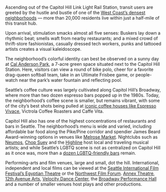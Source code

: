 Ascending out of the Capitol Hill Link Light Rail Station, transit users are greeted by the hustle and bustle of one of the [West Coast’s densest neighborhoods](http://www.seattletimes.com/seattle-news/data/explore-this-how-fast-is-your-neighborhood-densifying/) — more than 20,000 residents live within just a half-mile of this transit hub.
 
Upon arrival, stimulation smacks almost all five senses: Buskers lay down a rhythmic beat; smells waft from nearby restaurants; and a mixed crowd of thrift-store fashionistas, casually dressed tech workers, punks and tattooed artists creates a visual kaleidoscope. 
 
The neighborhood’s colorful identity can best be observed on a sunny day at [Cal Anderson Park](http://www.calandersonpark.org/), a 7-acre green space situated next to the Capitol Hill Station. Here, visitors can view a round of bike polo, cheer for a favorite drag-queen softball team, take in an Ultimate Frisbee game, or people-watch near the park’s water fountain and reflecting pool. 
 
Seattle’s coffee culture was largely cultivated along Capitol Hill’s Broadway, where more than two dozen espresso bars popped up in the 1980s. Today, the neighborhood’s coffee scene is smaller, but remains vibrant, with some of the city’s best shots being pulled at [iconic coffee houses like Espresso Vivace](http://www.seattletimes.com/pacific-nw-magazine/vivaces-david-schomer-is-on-a-mission-to-pour-the-perfect-cup-of-coffee/), Victrola Coffee Roasters and Caffe Vita.
 
Capitol Hill also has one of the highest concentrations of restaurants and bars in Seattle. The neighborhood’s menu is wide and varied, including affordable bar food along the Pike/Pine corridor and spendier James Beard Award-winning options in venues like [Melrose Market](http://www.melrosemarketseattle.com/). Nightclubs such as [Neumos](http://neumos.com/), [Chop Suey](http://chopsuey.com/) and the [Highline](http://www.highlineseattle.com/) host local and traveling musical artists; and while Seattle’s LGBTQ scene is not as centralized on Capitol Hill as it once was, more than a [dozen LGBTQ-friendly bars](http://seattlegayscene.com/) remain.


Performing-arts and film venues, large and small, dot the hill. International, independent and local films can be viewed at the [Seattle International Film Festival’s Egyptian Theatre](http://www.siff.net/egyptian-theatre) or the [Northwest Film Forum](http://www.nwfilmforum.org/). [Annex Theatre](http://www.annextheatre.org/), [12th Avenue Arts](http://www.12avearts.org/), [Velocity Dance Center](http://www.seattletimes.com/entertainment/tonya-lockyer-lsquopowerhouse-personalityrsquo-turns-velocity-around/), the [Broadway Performance Hall](http://wp.seattlecentral.edu/broadway-performance-hall/) and a number of smaller venues host plays and other productions.
